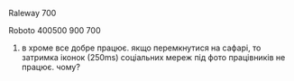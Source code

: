 Raleway 700

Roboto 400500 900 700


1. в хроме все добре працює. якщо перемкнутися на сафарі, то затримка іконок (250ms) соціальних мереж під фото працівників не працює. чому?